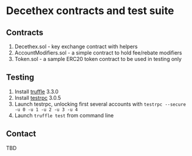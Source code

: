 # Decethex contracts and test suite

## Contracts
1. Decethex.sol - key exchange contract with helpers
2. AccountModifiers.sol - a simple contract to hold fee/rebate modifiers
3. Token.sol - a sample ERC20 token contract to be used in testing only

## Testing
1. Install [truffle](http://truffleframework.com/) 3.3.0
2. Install [testrpc](https://github.com/ethereumjs/testrpc) 3.0.5
2. Launch testrpc, unlocking first several accounts with `testrpc --secure -u 0 -u 1 -u 2 -u 3 -u 4`
3. Launch `truffle test` from command line

## Contact
TBD
